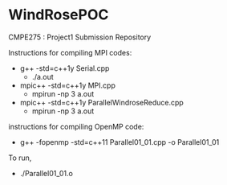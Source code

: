 # WindRosePOC
CMPE275 : Project1 Submission Repository

Instructions for compiling MPI codes:


* g++ -std=c++1y Serial.cpp
    * ./a.out
* mpic++ -std=c++1y MPI.cpp
   *  mpirun -np 3 a.out
* mpic++ -std=c++1y ParallelWindroseReduce.cpp
   * mpirun -np 3 a.out


instructions for compiling OpenMP code:

* g++ -fopenmp -std=c++11 Parallel01_01.cpp -o Parallel01_01

To run,

 * ./Parallel01_01.o
